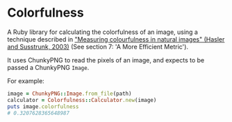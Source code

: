 # Colorfulness

A Ruby library for calculating the colorfulness of an image, using a technique
described in ["Measuring colourfulness in natural images" (Hasler and
Susstrunk, 2003)][1] (See section 7: 'A More Efficient Metric').

It uses ChunkyPNG to read the pixels of an image, and expects to be passed
a ChunkyPNG `Image`.

For example:

```ruby
image = ChunkyPNG::Image.from_file(path)
calculator = Colorfulness::Calculator.new(image)
puts image.colorfulness
# 0.3207628365648987
```

[1]: http://infoscience.epfl.ch/record/33994/files/HaslerS03.pdf
